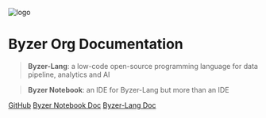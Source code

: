 ![logo](_media/Byzer_With_Slogan_Color_v1.0.svg)

# Byzer Org Documentation


> **Byzer-Lang**: a low-code open-source programming language for data pipeline, analytics and AI

> **Byzer Notebook**: an IDE for Byzer-Lang but more than an IDE


[GitHub](https://github.com/byzer-org)
[Byzer Notebook Doc](/byzer-notebook/zh-cn/)
[Byzer-Lang Doc](/byzer-lang/zh-cn/)
